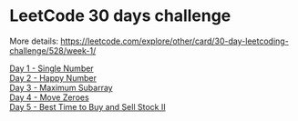 # LeetCode 30 days challenge

More details: https://leetcode.com/explore/other/card/30-day-leetcoding-challenge/528/week-1/

[Day 1 - Single Number](https://github.com/alexcoman-contractor/leetcode-30-days-challenge/blob/master/day-1)
<br>
[Day 2 - Happy Number](https://github.com/alexcoman-contractor/leetcode-30-days-challenge/blob/master/day-2)
<br>
[Day 3 - Maximum Subarray](https://github.com/alexcoman-contractor/leetcode-30-days-challenge/blob/master/day-3)
<br>
[Day 4 - Move Zeroes](https://github.com/alexcoman-contractor/leetcode-30-days-challenge/blob/master/day-4)
<br>
[Day 5 - Best Time to Buy and Sell Stock II](https://github.com/alexcoman-contractor/leetcode-30-days-challenge/blob/master/day-5)

